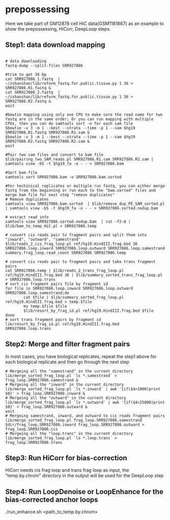 # prepossessing
Here we take part of GM12878 cell HiC data(GSM1181867) as an example to show the prepossessing, HiCorr, DeepLoop steps.
## Step1: data download mapping

```

# data downloading
fastq-dump --split-files SRR927086

#trim to get 36 bp
cat SRR927086_1.fastq  | ~/zshanshan/lib/reform_fastq.for.public.tissue.py 1 36 > SRR927086.R1.fastq &
cat SRR927086_2.fastq  | ~/zshanshan/lib/reform_fastq.for.public.tissue.py 1 36 > SRR927086.R2.fastq &
wait

#bowtie mapping using only one CPU to make sure the read name for two fastq are in the same order; Or you can run mapping with multiple CPUs, then you can do samtools sort -n for each sam file
$bowtie -v 3 -m 1 --best --strata --time -p 1 --sam $hg19 SRR927086.R1.fastq SRR927086.R1.sam &
$bowtie -v 3 -m 1 --best --strata --time -p 1 --sam $hg19 SRR927086.R2.fastq SRR927086.R2.sam &
wait

#Pair two sam files and convert to bam file
$lib/pairing_two_SAM_reads.pl SRR927086.R1.sam SRR927086.R2.sam | samtools view -bS -t $hg19_fa -o - - > SRR927086.bam

#Sort bam file
samtools sort SRR927086.bam -o SRR927086.bam.sorted

#For techinical replicates or multiple run fastq, you can either merge fastq from the beginning or run each to the "bam.sorted" files and merge bam file for next step "remove duplicates"
# Remove duplicates
samtools view SRR927086.bam.sorted  | $lib/remove_dup_PE_SAM_sorted.pl | samtools view -bS -t $hg19_fa -o - - > SRR927086.sorted.nodup.bam

# extract read info
samtools view SRR927086.sorted.nodup.bam  | cut -f2-8 | $lib/bam_to_temp_HiC.pl > SRR927086.temp

# convert cis reads pair to fragment pairs and split them into "inward", "outward", "samestrand"
$lib/reads_2_cis_frag_loop.pl ref/hg19.HindIII.frag.bed 36 SRR927086.loop.inward SRR927086.loop.outward SRR927086.loop.samestrand summary.frag_loop.read_count SRR927086 SRR927086.temp

# convert cis reads pair to fragment pairs and take trans fragment pairs
cat SRR927086.temp | $lib/reads_2_trans_frag_loop.pl ref/hg19.HindIII.frag.bed 36 | $lib/summary_sorted_trans_frag_loop.pl > SRR927086.loop.trans
# sort cis fragment pairs file by fragment id
for file in SRR927086.loop.inward SRR927086.loop.outward SRR927086.loop.samestrand;do
        cat $file | $lib/summary_sorted_frag_loop.pl ref/hg19.HindIII.frag.bed > temp.$file
        mv temp.$file $file
        $lib/resort_by_frag_id.pl ref/hg19.HindIII.frag.bed $file
done
# sort trans fragment pairs by fragment id
lib/resort_by_frag_id.pl ref/hg19.HindIII.frag.bed SRR927086.loop.trans
```
## Step2: Merge and filter fragment pairs
In most cases, you have biological replicates, repeat the step1 above for each biological replicate and then go through the next step
```
# Mergeing all the "samestrand" in the current directory
lib/merge_sorted_frag_loop.pl `ls *.samestrand` > frag_loop.SRR927086.samestrand &
# Mergeing all the "inward" in the current directory
lib/merge_sorted_frag_loop.pl `ls *.inward` | awk '{if($4>1000)print $0}' > frag_loop.SRR927086.inward &
# Mergeing all the "outward" in the current directory
lib/merge_sorted_frag_loop.pl `ls *.outward` | awk '{if($4>25000)print $0}' > frag_loop.SRR927086.outward &
wait
# Mergeing samestrand, inward, and outward to cis reads fragment pairs
lib/merge_sorted_frag_loop.pl frag_loop.SRR927086.samestrand $dir/frag_loop.SRR927086.inward frag_loop.SRR927086.outward > frag_loop.SRR927086.cis
# Mergeing all the "loop.trans" in the current directory
lib/merge_sorted_frag_loop.pl `ls *.loop.trans` > frag_loop.SRR927086.trans 
```
## Step3: Run HiCorr for bias-correction
HiCorr needs cis frag loop and trans frag loop as input, the "temp.by.chrom" directory in the output will be used for the DeepLoop step

## Step4: Run LoopDenoise or LoopEnhance for the bias-corrected anchor loops
./run_enhance.sh <path_to_temp.by.chrom> 
